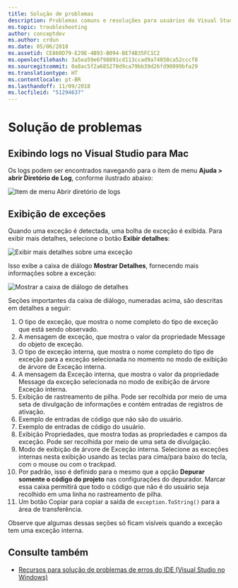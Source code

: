```yaml
---
title: Solução de problemas
description: Problemas comuns e resoluções para usuários do Visual Studio para Mac.
ms.topic: troubleshooting
author: conceptdev
ms.author: crdun
ms.date: 05/06/2018
ms.assetid: CE860D79-E29E-4B93-B094-BE74B35FC1C2
ms.openlocfilehash: 3a5ea59e6f98891cd113ccad9a74038ca52cccf8
ms.sourcegitcommit: 0a8ac5f2a685270d9ca79bb39d26fd90099bfa29
ms.translationtype: HT
ms.contentlocale: pt-BR
ms.lasthandoff: 11/09/2018
ms.locfileid: "51294637"
---
```

# <a name="troubleshooting"></a>Solução de problemas

## <a name="viewing-logs-in-visual-studio-for-mac"></a>Exibindo logs no Visual Studio para Mac

Os logs podem ser encontrados navegando para o item de menu **Ajuda > abrir Diretório de Log**, conforme ilustrado abaixo:

![Item de menu Abrir diretório de logs](media/troubleshooting-image1.png)

## <a name="viewing-exceptions"></a>Exibição de exceções

Quando uma exceção é detectada, uma bolha de exceção é exibida. Para exibir mais detalhes, selecione o botão **Exibir detalhes**:

![Exibir mais detalhes sobre uma exceção](media/troubleshooting-image2.png)

Isso exibe a caixa de diálogo **Mostrar Detalhes**, fornecendo mais informações sobre a exceção:

![Mostrar a caixa de diálogo de detalhes](media/troubleshooting-image3.png)

Seções importantes da caixa de diálogo, numeradas acima, são descritas em detalhes a seguir:

1. O tipo de exceção, que mostra o nome completo do tipo de exceção que está sendo observado.
2. A mensagem de exceção, que mostra o valor da propriedade Message do objeto de exceção.
3. O tipo de exceção interna, que mostra o nome completo do tipo de exceção para a exceção selecionada no momento no modo de exibição de árvore de Exceção interna.
4. A mensagem da Exceção interna, que mostra o valor da propriedade Message da exceção selecionada no modo de exibição de árvore Exceção interna.
5. Exibição de rastreamento de pilha. Pode ser recolhida por meio de uma seta de divulgação de informações e contém entradas de registros de ativação.
6. Exemplo de entradas de código que não são do usuário.
7. Exemplo de entradas de código do usuário.
8. Exibição Propriedades, que mostra todas as propriedades e campos da exceção. Pode ser recolhida por meio de uma seta de divulgação.
9. Modo de exibição de árvore de Exceção interna. Selecione as exceções internas nesta exibição usando as teclas para cima/para baixo do tecla, com o mouse ou com o trackpad.
10. Por padrão, isso é definido para o mesmo que a opção **Depurar somente o código do projeto** nas configurações do depurador. Marcar essa caixa permitirá que todo o código que não é do usuário seja recolhido em uma linha no rastreamento de pilha.
11. Um botão Copiar para copiar a saída de `exception.ToString()` para a área de transferência.

Observe que algumas dessas seções só ficam visíveis quando a exceção tem uma exceção interna.

## <a name="see-also"></a>Consulte também

- [Recursos para solução de problemas de erros do IDE (Visual Studio no Windows)](/visualstudio/ide/reference/resources-for-troubleshooting-integrated-development-environment-errors)